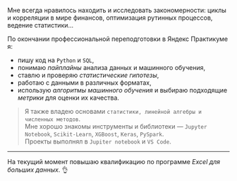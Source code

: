 Мне всегда нравилось находить и исследовать закономерности: циклы и корреляции в мире финансов, оптимизация рутинных процессов, ведение статистики...

По окончании профессиональной переподготовки в Яндекс Практикуме я:
- пишу код на `Python` и `SQL`,
- понимаю *пайплайны* анализа данных и машинного обучения,
- ставлю и проверяю *статистические гипотезы*,
- работаю с данными в различных форматах,
- использую *алгоритмы машинного обучения* и выбираю подходящие *метрики* для оценки их качества.
  
>Я также владею основами `статистики, линейной алгебры и численных методов`.  
>Мне хорошо знакомы инструменты и библиотеки — `Jupyter Notebook`, `Scikit-Learn`, `XGBoost`, `Keras`, `PySpark`.   
>Проекты выполнял в `Jupiter notebook` и `VS Code`.
*************************
На текущий момент повышаю квалификацию по программе *Excel для больших данных*. 
👌

